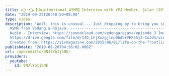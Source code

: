 ```yaml
---
title: ฅ ̳͒•ˑ̫• ̳͒ฅ【Unintentional ASMR】Interview with YPJ Member, Şilan (2018)
date: "2019-09-25T20:48:50+08:00"
type: video
description: 'Well, this is unusual... Just dropping by to bring you some unintentional
  ASMR from Vedang a Rojava. ----------------------------------------------------------------------------------
  Audio - Interview: https://soundcloud.com/vedengarojava/episode_3 Image - Download:
  https://drive.google.com/file/d/1JO_LFjXxzgjlnp0hAbrVHR55jZ-IuJdS/view?usp=sharing
  Created from: https://zivmagazine.com/2015/06/01/life-on-the-frontline-with-the-ypj/'
publishdate: "2018-08-20T04:56:02.000Z"
url: /aphreditto/9NJlYbIjSNE/
providers:
  youtube:
    id: 9NJlYbIjSNE
---
```

